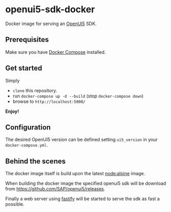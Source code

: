 # openui5-sdk-docker
Docker image for serving an [OpenUI5](https://openui5.org/) SDK.

## Prerequisites
Make sure you have [Docker Compose](https://docs.docker.com/compose/) installed.

## Get started
Simply 
- `clone` this repository.
- run `docker-compose up -d --build` (stop `docker-compose down`)
- browse to `http://localhost:5000/`

**Enjoy!**

## Configuration
The desired OpenUI5 version can be defined setting `ui5_version` in your `docker-compose.yml`.

## Behind the scenes

The docker image itself is build upon the latest [node:alpine](https://github.com/nodejs/docker-node) image.

When building the docker image the specified openui5 sdk will be download from https://github.com/SAP/openui5/releases.

Finally a web server using [fastify](https://www.fastify.io/) will be started to serve the sdk as fast a possible.
